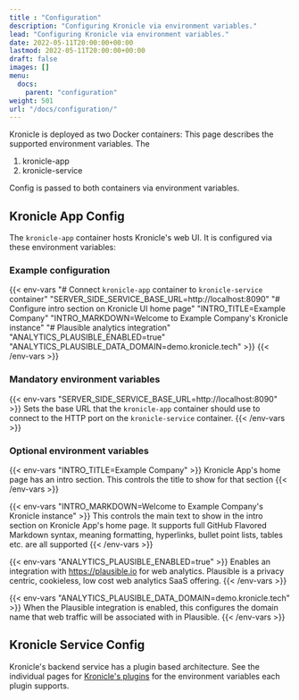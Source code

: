 ```yaml
---
title : "Configuration"
description: "Configuring Kronicle via environment variables."
lead: "Configuring Kronicle via environment variables."
date: 2022-05-11T20:00:00+00:00
lastmod: 2022-05-11T20:00:00+00:00
draft: false
images: []
menu:
  docs:
    parent: "configuration"
weight: 501
url: "/docs/configuration/"
---
```



Kronicle is deployed as two Docker containers: This page describes the supported environment variables.  The

1. kronicle-app
2. kronicle-service

Config is passed to both containers via environment variables.


## Kronicle App Config

The `kronicle-app` container hosts Kronicle's web UI.  It is configured via these environment variables:

### Example configuration

{{< env-vars
"# Connect `kronicle-app` container to `kronicle-service` container"
"SERVER_SIDE_SERVICE_BASE_URL=http://localhost:8090"
"# Configure intro section on Kronicle UI home page"
"INTRO_TITLE=Example Company"
"INTRO_MARKDOWN=Welcome to Example Company's Kronicle instance"
"# Plausible analytics integration"
"ANALYTICS_PLAUSIBLE_ENABLED=true"
"ANALYTICS_PLAUSIBLE_DATA_DOMAIN=demo.kronicle.tech" >}}
{{< /env-vars >}}


### Mandatory environment variables

{{< env-vars "SERVER_SIDE_SERVICE_BASE_URL=http://localhost:8090" >}}
Sets the base URL that the `kronicle-app` container should use to connect to the HTTP port on the `kronicle-service`
container.
{{< /env-vars >}}


### Optional environment variables

{{< env-vars "INTRO_TITLE=Example Company" >}}
Kronicle App's home page has an intro section.  This controls the title to show for that section
{{< /env-vars >}}

{{< env-vars "INTRO_MARKDOWN=Welcome to Example Company's Kronicle instance" >}}
This controls the main text to show in the intro section on Kronicle App's home page.  It supports full GitHub Flavored
Markdown syntax, meaning formatting, hyperlinks, bullet point lists, tables etc. are all supported
{{< /env-vars >}}

{{< env-vars "ANALYTICS_PLAUSIBLE_ENABLED=true" >}}
Enables an integration with https://plausible.io for web analytics.  Plausible is a privacy centric, cookieless, low
cost web analytics SaaS offering.
{{< /env-vars >}}

{{< env-vars "ANALYTICS_PLAUSIBLE_DATA_DOMAIN=demo.kronicle.tech" >}}
When the Plausible integration is enabled, this configures the domain name that web traffic will be associated with in
Plausible.
{{< /env-vars >}}


## Kronicle Service Config

Kronicle's backend service has a plugin based architecture.  See the individual pages for
[Kronicle's plugins](/docs/plugins/) for the environment variables each plugin supports.
